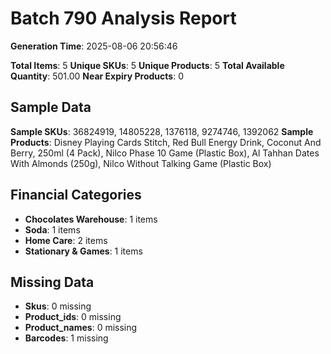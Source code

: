 # Batch 790 Analysis Report

**Generation Time**: 2025-08-06 20:56:46

**Total Items**: 5
**Unique SKUs**: 5
**Unique Products**: 5
**Total Available Quantity**: 501.00
**Near Expiry Products**: 0

## Sample Data
**Sample SKUs**: 36824919, 14805228, 1376118, 9274746, 1392062
**Sample Products**: Disney Playing Cards Stitch, Red Bull Energy Drink, Coconut And Berry, 250ml (4 Pack), Nilco Phase 10 Game (Plastic Box), Al Tahhan Dates With Almonds (250g), Nilco Without Talking Game (Plastic Box)

## Financial Categories
- **Chocolates Warehouse**: 1 items
- **Soda**: 1 items
- **Home Care**: 2 items
- **Stationary & Games**: 1 items

## Missing Data
- **Skus**: 0 missing
- **Product_ids**: 0 missing
- **Product_names**: 0 missing
- **Barcodes**: 1 missing
